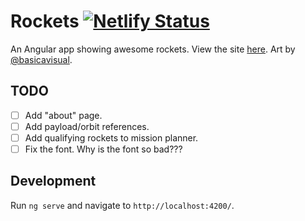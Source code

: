 # Rockets [![Netlify Status](https://api.netlify.com/api/v1/badges/b50ac369-3f63-4d6d-8089-ae69b804d781/deploy-status)](https://app.netlify.com/sites/rockets-fotijr/deploys)
An Angular app showing awesome rockets. View the site [here](https://rockets.fotijr.com/). Art by [@basicavisual](https://twitter.com/basicavisual).

## TODO
- [ ] Add "about" page.
- [ ] Add payload/orbit references.
- [ ] Add qualifying rockets to mission planner.
- [ ] Fix the font. Why is the font so bad???

## Development
Run `ng serve` and navigate to `http://localhost:4200/`.
